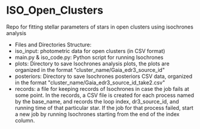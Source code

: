 # ISO_Open_Clusters
Repo for fitting stellar parameters of stars in open clusters using isochrones analysis

- Files and Directories Structure:
 - iso_input: photometric data for open clusters (in CSV format)
 - main.py & iso_code.py: Python script for running Isochrones
 - plots: Directory to save Isochrones analysis plots, the plots are organized in the format "cluster_name/Gaia_edr3_source_id"
 - posteriors: Directory to save Isochrones posteriors CSV data, organized in the format "cluster_name/Gaia_edr3_source_id_take2.csv"
 - records: a file for keeping records of Isochrones in case the job fails at some point. In the records, a CSV file is created for each
process named by the base_name, and records the loop index, dr3_source_id, and running time of that particular star. If the job for that process failed, start a new job by running Isochrones starting from the end of the index column.
